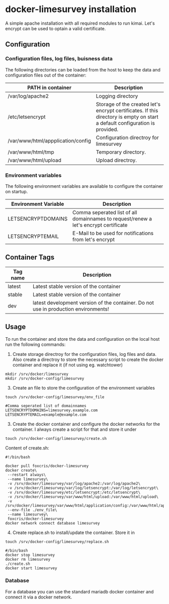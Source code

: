 # docker-limesurvey installation


A simple apache installation with all required modules to run kimai. Let's encrypt can be used to optain a valid certificate. 
  
## Configuration
 
### Configuration files, log files, buisness data
The following directories can be loaded from the host to keep the data and configuration files out of the container:

 | PATH in container | Description |
 | ---------------------- | ----------- |
 | /var/log/apache2 | Logging directory |
 | /etc/letsencrypt | Storage of the created let's encrypt certificates. If this directory is empty on start a default configuration is provided.|
 | /var/www/html/appplication/config | Configuration directroy for limesurvey |
 | /var/www/html/tmp | Temporary directory. |
 | /var/www/html/upload | Upload directroy. |
 
### Environment variables
The following environment variables are available to configure the container on startup.

 | Environment Variable | Description |
 | ---------------------- | ----------- |
 | LETSENCRYPTDOMAINS | Comma seperated list of all domainnames to request/renew a let's encrypt certificate |
 | LETSENCRYPTEMAIL | E-Mail to be used for notifications from let's encrypt |

## Container Tags

 | Tag name | Description |
 | ---------------------- | ----------- |
 | latest | Latest stable version of the container |
 | stable | Latest stable version of the container |
 | dev | latest development version of the container. Do not use in production environments! |

## Usage

To run the container and store the data and configuration on the local host run the following commands:
1. Create storage directroy for the configuration files, log files and data. Also create a directroy to store the necessary script to create the docker container and replace it (if not using eg. watchtower)
```
mkdir /srv/docker/limesurvey
mkdir /srv/docker-config/limesurvey
```

3. Create an file to store the configuration of the environment variables
```
touch /srv/docker-config/limesurvey/env_file
```
```
#Comma seperated list of domainnames
LETSENCRYPTDOMAINS=limesurvey.example.com
LETSENCRYPTEMAIL=example@example.com
```

3. Create the docker container and configure the docker networks for the container. I always create a script for that and store it under
```
touch /srv/docker-config/limesurvey/create.sh
```
Content of create.sh:
```
#!/bin/bash

docker pull foxcris/docker-limesurvey
docker create\
 --restart always\
 --name limesurvey\
 -v /srv/docker/limesurvey/var/log/apache2:/var/log/apache2\
 -v /srv/docker/limesurvey/var/log/letsencrypt:/var/log/letsencrypt\
 -v /srv/docker/limesurvey/etc/letsencrypt:/etc/letsencrypt\
 -v /srv/docker/limesurvey/var/www/html/upload:/var/www/html/upload\
 -v /srv/docker/limesurvey/var/www/html/application/config:/var/www/html/application/config\
 --env-file ./env_file\
 --name limesurvey\
 foxcris/docker-limesurvey
docker network connect database limesurvey
```

4. Create replace.sh to install/update the container. Store it in
```
touch /srv/docker-config/limesurvey/replace.sh
```
```
#/bin/bash
docker stop limesurvey
docker rm limesurvey
./create.sh
docker start limesurvey
```


### Database
For a database you can use the standard mariadb docker container and connect it via a docker network.

